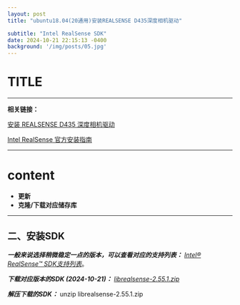 ```yaml
---
layout: post
title: "ubuntu18.04(20通用)安装REALSENSE D435深度相机驱动"

subtitle: "Intel RealSense SDK"
date: 2024-10-21 22:15:13 -0400
background: '/img/posts/05.jpg'
---
```


# TITLE
---
**相关链接：**

[安装 REALSENSE D435 深度相机驱动](https://www.joycekirkland.site/index.php/2021/07/22/ubuntu18-0420通用安装realsense-d435深度相机驱动/)

[Intel RealSense 官方安装指南](https://github.com/IntelRealSense/librealsense/blob/master/doc/installation.md)

---

# content
 - **更新**
 - **克隆/下载对应储存库**



---

## 二、安装SDK

***一般来说选择稍微稳定一点的版本，可以查看对应的支持列表：*** [*Intel® RealSense™ SDK支持列表*](https://github.com/IntelRealSense/librealsense/releases "librealsense releases")。

***下载对应版本的SDK (2024-10-21)：*** [*librealsense-2.55.1.zip*](https://github.com/IntelRealSense/librealsense/releases/tag/v2.55.1 "librealsense-2.55.1")

***解压下载的SDK：***
unzip librealsense-2.55.1.zip
